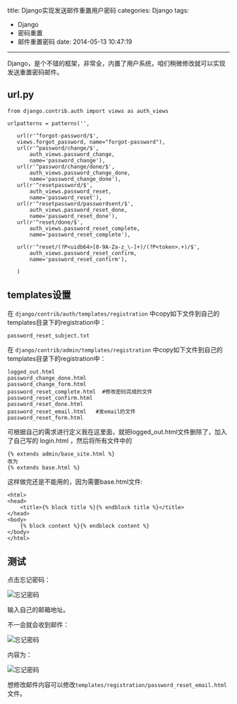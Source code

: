 title: Django实现发送邮件重置用户密码
categories: Django
tags:
  - Django
  - 密码重置
  - 邮件重置密码
date: 2014-05-13 10:47:19
---

Django，是个不错的框架，非常全，内置了用户系统，咱们稍微修改就可以实现发送重置密码邮件。

## url.py


```
from django.contrib.auth import views as auth_views

urlpatterns = patterns('',

   url(r'^forgot-password/$',
   views.forgot_password, name="forgot-password"),
   url(r'^password/change/$',
       auth_views.password_change,
       name='password_change'),
   url(r'^password/change/done/$',
       auth_views.password_change_done,
       name='password_change_done'),
   url(r'^resetpassword/$',
       auth_views.password_reset,
       name='password_reset'),
   url(r'^resetpassword/passwordsent/$',
       auth_views.password_reset_done,
       name='password_reset_done'),
   url(r'^reset/done/$',
       auth_views.password_reset_complete,
       name='password_reset_complete'),

   url(r'^reset/(?P<uidb64>[0-9A-Za-z_\-]+)/(?P<token>.+)/$',
       auth_views.password_reset_confirm,
       name='password_reset_confirm'),

   )
```


## templates设置

在 `django/contrib/auth/templates/registration` 中copy如下文件到自己的templates目录下的registration中：


```
password_reset_subject.txt
```

在 `django/contrib/admin/templates/registration` 中copy如下文件到自己的templates目录下的registration中：


```
logged_out.html
password_change_done.html
password_change_form.html
password_reset_complete.html  #修改密码完成的文件
password_reset_confirm.html
password_reset_done.html
password_reset_email.html   #发email的文件
password_reset_form.html
```

可根据自己的需求进行定义我在这里面，就把logged_out.html文件删除了，加入了自己写的 login.html ，然后将所有文件中的

```	
{% extends admin/base_site.html %} 
改为
{% extends base.html %}
```


这样做完还是不能用的，因为需要base.html文件:


```
<html>
<head>
    <title>{% block title %}{% endblock title %}</title>
</head>
<body>
    {% block content %}{% endblock content %}
</body>
</html>
```

## 测试

点击忘记密码：

![忘记密码](http://opslinux.qiniudn.com/5C9DDB80-95C6-46D6-A888-B749472B9191.png)

输入自己的邮箱地址。

不一会就会收到邮件：

![忘记密码](http://opslinux.qiniudn.com/AF523C9F-946E-49E0-8F43-AA25CD1FF5B6.png)

内容为：

![忘记密码](http://opslinux.qiniudn.com/2AF4146D-5E78-4DEE-8429-01AEFA212D8A.png)

想修改邮件内容可以修改`templates/registration/password_reset_email.html`文件。


